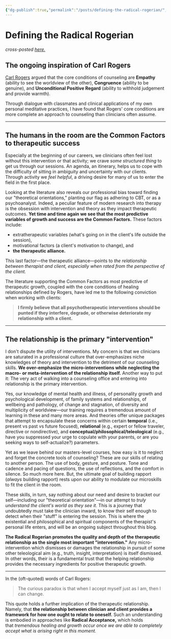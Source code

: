```yaml
---
{"dg-publish":true,"permalink":"/posts/defining-the-radical-rogerian/","tags":["published","type/posts"],"created":"2024-01-09T12:22:02.690-08:00","updated":"2024-01-11T11:10:26.000-08:00"}
---
```


# Defining the Radical Rogerian
*cross-posted [here.](https://radicalrogerian.blogspot.com/2023/12/radical-rogerian-preliminary-definition.html)*

## The ongoing inspiration of Carl Rogers
[Carl Rogers](https://en.wikipedia.org/wiki/Carl_Rogers) argued that the core conditions of counseling are **Empathy** (ability to see the worldview of the other), **Congruence** (ability to be genuine), and **Unconditional Positive Regard** (ability to withhold judgement and provide warmth). 

Through dialogue with classmates and clinical applications of my own personal meditative practices, I have found that Rogers' core conditions are more complete an approach to counseling than clinicians often assume. 

---
## The humans in the room are the Common Factors to therapeutic success
Especially at the beginning of our careers, we clinicians often feel lost without this intervention or that activity; we crave _some structured thing_ to get us through our sessions. An agenda, an itinerary, helps us to cope with the difficulty of sitting in ambiguity and uncertainty with our clients. Through activity we _feel helpful_, a driving desire for many of us to enter the field in the first place.

Looking at the literature also reveals our professional bias toward finding our "theoretical orientations," planting our flag as adhering to CBT, or as a psychoanalyst. Indeed, a peculiar feature of modern research into therapy is the obsession with intervention and theory as they impact therapeutic outcomes. **Yet time and time again we see that the most predictive variables of growth and success are the Common Factors.** These factors include:

- extratherapeutic variables (what's going on in the client's life outside the session), 
- motivational factors (a client's motivation to change), and 
- **the therapeutic alliance.** 

This last factor―the therapeutic alliance―points to _the relationship between therapist and client, especially when rated from the perspective of the client._  

The literature supporting the Common Factors as most predictive of therapeutic growth, coupled with the core conditions of healing relationships defined by Rogers, have led me to the following conviction when working with clients:

> **I firmly believe that all psychotherapeutic interventions should be punted if they interfere, degrade, or otherwise deteriorate my relationship with a client.**

---
## The relationship is the primary "intervention"
I don't dispute the utility of interventions. My concern is that we clinicians are saturated in a professional culture that over-emphasizes niche knowledges of theory and intervention to the detriment of our counseling skills. **We over-emphasize the micro-interventions while neglecting the macro- or meta-intervention of the relationship itself.** Another way to put it: The very act of walking into a counseling office and entering into relationship is the primary intervention. 

Yes, our knowledge of mental health and illness, of personality growth and psychological development, of family systems and relationships, of wellbeing and pathology, of change and stagnation, of diversity and multiplicity of worldview―our training requires a tremendous amount of learning in these and many more areas. And theories offer unique packages that attempt to encapsulate these concerns within certain **temporal** (i.e., present vs past vs future focused), **relational** (e.g., expert or fellow traveler, directive or nondirective), and **conceptual/philosophical/teleological** (e.g., have you suppressed your urge to copulate with your parents, or are you seeking ways to self-actualize?) parameters. 

Yet as we leave behind our masters-level courses, how easy is it to neglect and forget the concrete tools of counseling? These are our skills of relating to another person. The use of body, gesture, and posture. Tone and cadence and pacing of questions, the use of reflections, and the comfort in silence. So much more here. But, the ultimate goal of building rapport (*always* building rapport) rests upon our ability to modulate our microskills to fit the client in the room. 

These skills, in turn, say nothing about our need and desire to bracket our self―including our "theoretical orientation"―in our attempt to _truly understand the client's world as they see it._ This is a journey that undoubtedly must take the clinician inward, to know their self enough to detect when their "stuff" is entering the session. This is where the existential and philosophical and spiritual components of the therapist's personal life enters, and will be an ongoing subject throughout this blog.

**The Radical Rogerian promotes the quality and depth of the therapeutic relationship as the single most important "intervention."** Any micro-intervention which dismisses or damages the relationship in pursuit of some other teleological aim (e.g., truth, insight, interpretation) is itself dismissed. In other words, their is a fundamental trust that the helping relationship provides the necessary ingredients for positive therapeutic growth. 

---
In the (oft-quoted) words of Carl Rogers:

> The curious paradox is that when I accept myself just as I am, then I can change.

This quote holds a further implication of the therapeutic relationship. Namely, that **the relationship between clinician and client provides a framework for how one ought to relate to oneself.** Such an understanding is embodied in approaches like **Radical Acceptance,** which holds that _tremendous healing and growth occur once we are able to completely accept what is arising right in this moment._ 
